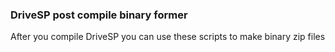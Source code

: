 ### DriveSP post compile binary former

After you compile DriveSP you can use these scripts to make binary zip files
